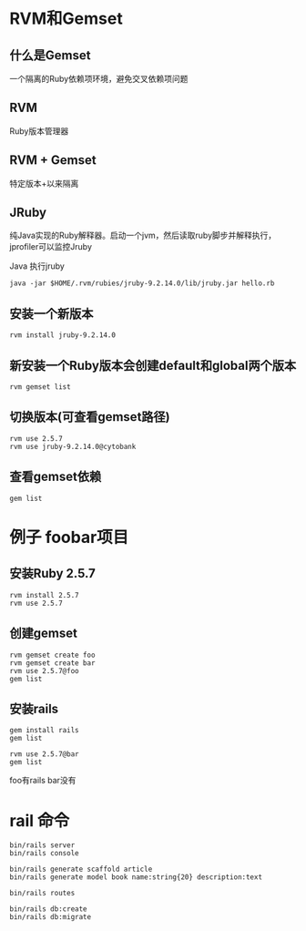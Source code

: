 # RVM和Gemset

## 什么是Gemset
一个隔离的Ruby依赖项环境，避免交叉依赖项问题

## RVM
Ruby版本管理器

## RVM + Gemset
特定版本+以来隔离

## JRuby
纯Java实现的Ruby解释器。启动一个jvm，然后读取ruby脚步并解释执行，jprofiler可以监控Jruby

Java 执行jruby
```
java -jar $HOME/.rvm/rubies/jruby-9.2.14.0/lib/jruby.jar hello.rb

```

## 安装一个新版本
 ```
rvm install jruby-9.2.14.0
```

## 新安装一个Ruby版本会创建default和global两个版本
```
rvm gemset list
```

## 切换版本(可查看gemset路径)
```
rvm use 2.5.7
rvm use jruby-9.2.14.0@cytobank
```

## 查看gemset依赖
```
gem list
```

# 例子 foobar项目
## 安装Ruby 2.5.7
```
rvm install 2.5.7
rvm use 2.5.7
```

## 创建gemset
```
rvm gemset create foo
rvm gemset create bar
rvm use 2.5.7@foo
gem list
```

## 安装rails
```
gem install rails
gem list

rvm use 2.5.7@bar
gem list
```

foo有rails bar没有

# rail 命令
```
bin/rails server
bin/rails console

bin/rails generate scaffold article
bin/rails generate model book name:string{20} description:text

bin/rails routes

bin/rails db:create
bin/rails db:migrate
```
